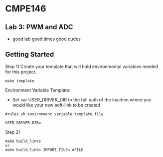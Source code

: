 # CMPE146
## Lab 3: PWM and ADC
- good lab good times good dudes

## Getting Started

Step 1) Create your template that will hold environmental variables needed for this project. 

```
make template
```

Environment Variable Template: 
- Set var USER_DRIVER_DIR to the full path of the loaction where you would like your new soft-link to be created
```
#rules.sh environment variable template file

USER_DRIVER_DIR=
```

Step 2) 
```
make build_links
or
make build_links IMPORT_FILE= #FILE
```
